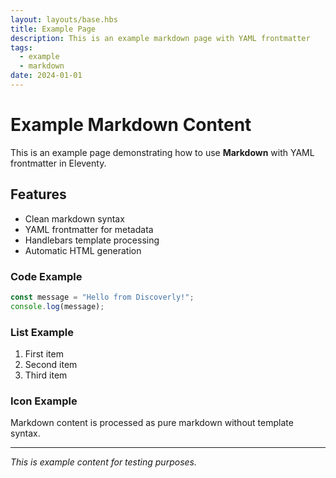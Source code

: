 ```yaml
---
layout: layouts/base.hbs
title: Example Page
description: This is an example markdown page with YAML frontmatter
tags:
  - example
  - markdown
date: 2024-01-01
---
```


# Example Markdown Content

This is an example page demonstrating how to use **Markdown** with YAML frontmatter in Eleventy.

## Features

- Clean markdown syntax
- YAML frontmatter for metadata
- Handlebars template processing
- Automatic HTML generation

### Code Example

```javascript
const message = "Hello from Discoverly!";
console.log(message);
```

### List Example

1. First item
2. Second item
3. Third item

### Icon Example

Markdown content is processed as pure markdown without template syntax.

---

*This is example content for testing purposes.*